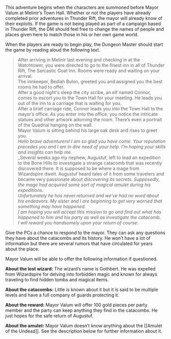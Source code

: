 This adventure begins when the characters are summoned before Mayor Valum at Melinir’s Town Hall. Whether or not the players have already completed prior adventures in Thunder Rift, the mayor will already know of their exploits. If the game is not being played as part of a campaign based in Thunder Rift, the DM should feel free to change the names of people and places given here to match those in his or her own game world.

When the players are ready to begin play, the Dungeon Master should start the game by reading aloud the following text.

>After arriving in Melinir last evening and checking in at the Watchtower, you were directed to go to the finest inn in all of Thunder Rift, The Sarcastic Goat Inn. Rooms were ready and waiting on your arrival.
><br>The innkeeper, Bediah Bulon, greeted you and assigned you the best rooms he had to offer.
><br>After a good night's sleep the city scribe, an elf named Connor, comes to escort you to the Town Hall for your meeting. He leads you out of the inn to a carriage that is waiting for you.
><br>After a brief carriage ride, Connor leads you into the Town Hall to the mayor’s office. As you enter into the office, you notice the intricate statues and other artwork adorning the room. There’s even a portrait of the Quadrial hanging on the wall.
><br>Mayor Valum is sitting behind his large oak desk and rises to greet you.
><br>_Hello brave adventurers! I am so glad you have come. Your reputation precedes you and I am in dire need of your help. I’m hoping your skills and insights can help me._
><br>_Several weeks ago my nephew, Augustuf, left to lead an expedition to the Bone Hills to investigate a strange catacomb that was recently discovered there. It is supposed to be where a mage from Wizardspire dwelt. Augustuf heard tales of it from some travelers and became very passionate about _discovering its secrets. Supposedly, the mage had acquired some sort of magical amulet during his expeditions._
><br>_Unfortunately he has never returned and we’ve had no word about his endeavors. My sister and I are beginning to get very worried that something may have happened._
><br>_I am hoping you will accept this mission to go and find out what has happened to him and his party as well as investigate the catacomb._
><br>_I will reward you handsomely upon your return of course._

Give the PCs a chance to respond to the mayor. They can ask any questions they have about the catacombs and its history. He won’t have a lot of information but there are several rumors that have circulated for years about the place.

Mayor Valum will be able to offer the following information if questioned.

**About the lost wizard:** The wizard’s name is Gothbert. He was expelled from Wizardspire for delving into forbidden magic and known for always traveling to find hidden tombs and magical items.

**About the catacombs:** Little is known about it but it is said to be multiple levels and have a full company of guards protecting it.

**About the reward:** Mayor Valum will offer 100 gold pieces per party member and the party can keep anything they find in the catacombs. He just hopes for the safe return of Augustuf.

**About the amulet:** Mayor Valum doesn’t know anything about the [[Amulet of the Undead]]. See the description below for further information about it.